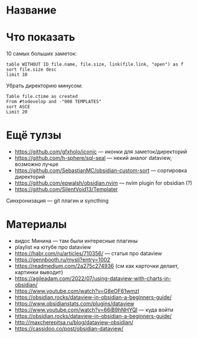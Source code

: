 # Название


# Что показать

10 самых больших заметок:

```dataview
table WITHOUT ID file.name, file.size, link(file.link, "open") as f
sort file.size desc
limit 10
```


Убрать директорию минусом:

```
Table file.ctime as created
From #todevelop and -"008 TEMPLATES"
sort ASCE
Limit 20
```


# Ещё тулзы

- https://github.com/gfxholo/iconic — иконки для заметок/директорий
- https://github.com/h-sphere/sql-seal — некий аналог dataview, возможно лучше
- https://github.com/SebastianMC/obsidian-custom-sort — сортировка директорий
- https://github.com/epwalsh/obsidian.nvim — nvim plugin for obsidian (?)
- https://github.com/SilentVoid13/Templater

Синхронизация — git плагин и syncthing

# Материалы

- видос Минина — там были интересные плагины
- playlist на ютубе про dataview
- https://habr.com/ru/articles/710356/ — статья про dataview
- https://gennbooth.ru/mysli?entry=1002
- https://readmedium.com/2a275c274936 (см как карточки делает, картинки выводит)
- https://agileadam.com/2022/07/using-dataview-with-charts-in-obsidian/
- https://www.youtube.com/watch?v=G8eOF61wmzI
- https://obsidian.rocks/dataview-in-obsidian-a-beginners-guide/
- https://www.obsidianstats.com/plugins/dataview
- https://www.youtube.com/watch?v=66iB9hNHYQI — куда войти
- https://obsidian.rocks/dataview-in-obsidian-a-beginners-guide/
- http://maxcherepitsa.ru/blog/dataview-obsidian/
- https://cassidoo.co/post/obsidian-dataview/